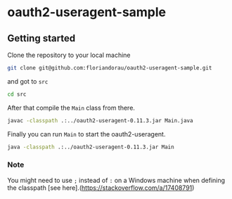 # oauth2-useragent-sample #

## Getting started ##

Clone the repository to your local machine

```bash
git clone git@github.com:floriandorau/oauth2-useragent-sample.git
```

and got to `src`

```bash
cd src
```

After that compile the `Main` class from there.

```bash
javac -classpath .:../oauth2-useragent-0.11.3.jar Main.java
```   

Finally you can run `Main` to start the oauth2-useragent.

```bash
java -classpath .:../oauth2-useragent-0.11.3.jar Main
```

### Note ###
You might need to use `;` instead of `:` on a Windows machine when defining the classpath 
[see here].(https://stackoverflow.com/a/17408791)

